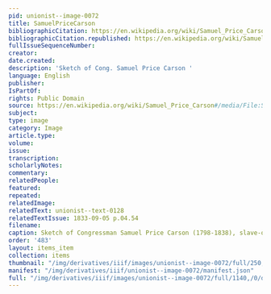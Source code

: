 ```yaml
---
pid: unionist--image-0072
title: SamuelPriceCarson
bibliographicCitation: https://en.wikipedia.org/wiki/Samuel_Price_Carson#/media/File:SamuelPriceCarson.jpg
bibliographicCitation.republished: https://en.wikipedia.org/wiki/Samuel_Price_Carson#/media/File:SamuelPriceCarson.jpg
fullIssueSequenceNumber: 
creator: 
date.created: 
description: 'Sketch of Cong. Samuel Price Carson '
language: English
publisher: 
IsPartOf: 
rights: Public Domain
source: https://en.wikipedia.org/wiki/Samuel_Price_Carson#/media/File:SamuelPriceCarson.jpg
subject: 
type: image
category: Image
article.type: 
volume: 
issue: 
transcription: 
scholarlyNotes: 
commentary: 
relatedPeople: 
featured: 
repeated: 
relatedImage: 
relatedText: unionist--text-0128
relatedTextIssue: 1833-09-05 p.04.54
filename: 
caption: Sketch of Congressman Samuel Price Carson (1798-1838), slave-owner and duelist
order: '483'
layout: items_item
collection: items
thumbnail: "/img/derivatives/iiif/images/unionist--image-0072/full/250,/0/default.jpg"
manifest: "/img/derivatives/iiif/unionist--image-0072/manifest.json"
full: "/img/derivatives/iiif/images/unionist--image-0072/full/1140,/0/default.jpg"
---
```

